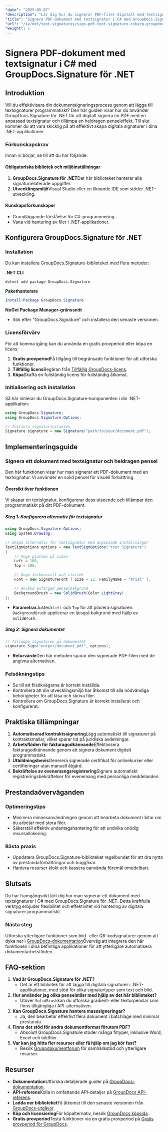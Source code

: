```yaml
---
"date": "2025-05-07"
"description": "Lär dig hur du signerar PDF-filer digitalt med textsignaturer med GroupDocs.Signature för .NET. Automatisera din dokumentsigneringsprocess effektivt."
"title": "Signera PDF-dokument med textsignatur i C# med GroupDocs.Signature för .NET"
"url": "/sv/net/text-signatures/sign-pdf-text-signature-csharp-groupdocs/"
"weight": 1
---
```


# Signera PDF-dokument med textsignatur i C# med GroupDocs.Signature för .NET

## Introduktion

Vill du effektivisera din dokumentsigneringsprocess genom att lägga till textsignaturer programmatiskt? Den här guiden visar hur du använder GroupDocs.Signature för .NET för att digitalt signera en PDF med en anpassad textsignatur och tillämpa en heldragen penseleffekt. Till slut kommer du att vara skicklig på att effektivt skapa digitala signaturer i dina .NET-applikationer.

### Förkunskapskrav
Innan vi börjar, se till att du har följande:

#### Obligatoriska bibliotek och miljöinställningar
1. **GroupDocs.Signature för .NET**Det här biblioteket hanterar alla signaturrelaterade uppgifter.
2. **Utvecklingsmiljö**Visual Studio eller en liknande IDE som stöder .NET-utveckling.

#### Kunskapsförkunskaper
- Grundläggande förståelse för C#-programmering.
- Vana vid hantering av filer i .NET-applikationer.

## Konfigurera GroupDocs.Signature för .NET

### Installation
Du kan installera GroupDocs.Signature-biblioteket med flera metoder:

**.NET CLI**
```bash
dotnet add package GroupDocs.Signature
```

**Pakethanterare**
```powershell
Install-Package GroupDocs.Signature
```

**NuGet Package Manager-gränssnitt**
- Sök efter "GroupDocs.Signature" och installera den senaste versionen.

### Licensförvärv
För att komma igång kan du använda en gratis provperiod eller köpa en licens:
1. **Gratis provperiod**Få tillgång till begränsade funktioner för att utforska funktioner.
2. **Tillfällig licens**Begäran från [Tillfällig GroupDocs-licens](https://purchase.groupdocs.com/temporary-license/).
3. **Köpa**Skaffa en fullständig licens för fullständig åtkomst.

### Initialisering och installation
Så här initierar du GroupDocs.Signature-komponenten i din .NET-applikation:

```csharp
using GroupDocs.Signature;
using GroupDocs.Signature.Options;

// Initiera signaturinstansen
Signature signature = new Signature("path/to/your/document.pdf");
```

## Implementeringsguide

### Signera ett dokument med textsignatur och heldragen pensel
Den här funktionen visar hur man signerar ett PDF-dokument med en textsignatur. Vi använder en solid pensel för visuell förbättring.

#### Översikt över funktionen
Vi skapar en textsignatur, konfigurerar dess utseende och tillämpar den programmatiskt på ditt PDF-dokument.

##### Steg 1: Konfigurera alternativ för textsignatur
```csharp
using GroupDocs.Signature.Options;
using System.Drawing;

// Skapa alternativ för textsignatur med anpassade inställningar
TextSignOptions options = new TextSignOptions("Your Signature")
{
    // Ange platsen på sidan
    Left = 100,
    Top = 100,

    // Ange teckensnitt och storlek
    Font = new SignatureFont { Size = 12, FamilyName = "Arial" },

    // Använd enfärgad penselbakgrund
    BackgroundBrush = new SolidBrush(Color.LightGray)
};
```
- **Parametrar**Justera `Left` och `Top` för att placera signaturen. `BackgroundBrush` applicerar en ljusgrå bakgrund med hjälp av `SolidBrush`.

##### Steg 2: Signera dokumentet
```csharp
// Tillämpa signaturen på dokumentet
signature.Sign("output/document.pdf", options);
```
- **Returvärde**Den här metoden sparar den signerade PDF-filen med de angivna alternativen.

### Felsökningstips
- Se till att filsökvägarna är korrekt inställda.
- Kontrollera att din utvecklingsmiljö har åtkomst till alla nödvändiga behörigheter för att läsa och skriva filer.
- Kontrollera om GroupDocs.Signature är korrekt installerat och konfigurerat.

## Praktiska tillämpningar
1. **Automatiserad kontraktssignering**Lägg automatiskt till signaturer på kontraktsmallar, vilket sparar tid på juridiska avdelningar.
2. **Arbetsflöden för fakturagodkännande**Effektivisera fakturagodkännande genom att signera dokument digitalt programmatiskt.
3. **Utbildningsbevis**Generera signerade certifikat för onlinekurser eller certifieringar utan manuell åtgärd.
4. **Bekräftelse av evenemangsregistrering**Signera automatiskt registreringsbekräftelser för evenemang med personliga meddelanden.

## Prestandaöverväganden
### Optimeringstips
- Minimera minnesanvändningen genom att bearbeta dokument i bitar om du arbetar med stora filer.
- Säkerställ effektiv undantagshantering för att undvika onödig resursallokering.

### Bästa praxis
- Uppdatera GroupDocs.Signature-biblioteket regelbundet för att dra nytta av prestandaförbättringar och buggfixar.
- Hantera resurser klokt och kassera oanvända föremål omedelbart.

## Slutsats
Du har framgångsrikt lärt dig hur man signerar ett dokument med textsignaturer i C# med GroupDocs.Signature för .NET. Detta kraftfulla verktyg erbjuder flexibilitet och effektivitet vid hantering av digitala signaturer programmatiskt.

### Nästa steg
Utforska ytterligare funktioner som bild- eller QR-kodsignaturer genom att dyka ner i [GroupDocs-dokumentation](https://docs.groupdocs.com/signature/net/)Överväg att integrera den här funktionen i dina befintliga applikationer för att ytterligare automatisera dokumentarbetsflöden.

## FAQ-sektion
1. **Vad är GroupDocs.Signature för .NET?**
   - Det är ett bibliotek för att lägga till digitala signaturer i .NET-applikationer, med stöd för olika signaturtyper som text och bild.
2. **Hur använder jag olika penselstilar med hjälp av det här biblioteket?**
   - Utöver `SolidBrush`kan du utforska gradient- eller texturpenslar som finns tillgängliga i API-alternativen.
3. **Kan GroupDocs.Signature hantera masssigneringar?**
   - Ja, den bearbetar effektivt flera dokument i batchläge med minimal prestanda.
4. **Finns det stöd för andra dokumentformat förutom PDF?**
   - Absolut! GroupDocs.Signature stöder många filtyper, inklusive Word, Excel och bildfiler.
5. **Var kan jag hitta fler resurser eller få hjälp om jag kör fast?**
   - Besök [Gruppdokumentforum](https://forum.groupdocs.com/c/signature/) för samhällsstöd och ytterligare resurser.

## Resurser
- **Dokumentation**Utforska detaljerade guider på [GroupDocs-dokumentation](https://docs.groupdocs.com/signature/net/).
- **API-referens**Kolla in omfattande API-detaljer på [GroupDocs API-referens](https://reference.groupdocs.com/signature/net/).
- **Ladda ner biblioteket**Få åtkomst till den senaste versionen från [GroupDocs-utgåvor](https://releases.groupdocs.com/signature/net/).
- **Köp och licensiering**För köpalternativ, besök [GroupDocs köpsida](https://purchase.groupdocs.com/buy).
- **Gratis provperiod**Testa funktioner via en gratis provperiod på [Gratis provperiod för GroupDocs](https://releases.groupdocs.com/signature/net/).